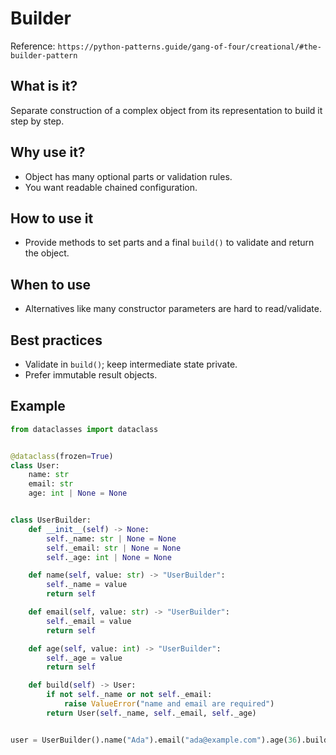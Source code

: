 # Builder

Reference: `https://python-patterns.guide/gang-of-four/creational/#the-builder-pattern`

## What is it?

Separate construction of a complex object from its representation to build it step by step.

## Why use it?

- Object has many optional parts or validation rules.
- You want readable chained configuration.

## How to use it

- Provide methods to set parts and a final `build()` to validate and return the object.

## When to use

- Alternatives like many constructor parameters are hard to read/validate.

## Best practices

- Validate in `build()`; keep intermediate state private.
- Prefer immutable result objects.

## Example

```python
from dataclasses import dataclass


@dataclass(frozen=True)
class User:
    name: str
    email: str
    age: int | None = None


class UserBuilder:
    def __init__(self) -> None:
        self._name: str | None = None
        self._email: str | None = None
        self._age: int | None = None

    def name(self, value: str) -> "UserBuilder":
        self._name = value
        return self

    def email(self, value: str) -> "UserBuilder":
        self._email = value
        return self

    def age(self, value: int) -> "UserBuilder":
        self._age = value
        return self

    def build(self) -> User:
        if not self._name or not self._email:
            raise ValueError("name and email are required")
        return User(self._name, self._email, self._age)


user = UserBuilder().name("Ada").email("ada@example.com").age(36).build()
```

